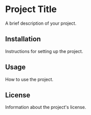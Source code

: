 # Project Title

A brief description of your project.

## Installation

Instructions for setting up the project.

## Usage

How to use the project.

## License

Information about the project's license.
